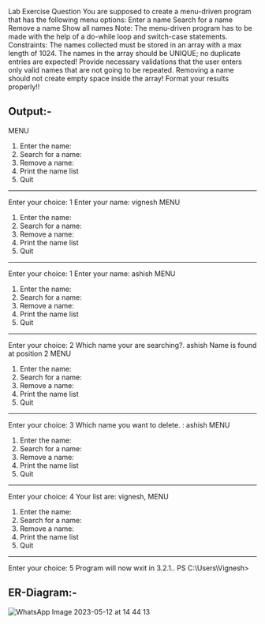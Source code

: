 Lab Exercise Question
You are supposed to create a menu-driven program that has the following menu options:
Enter a name
Search for a name
Remove a name
Show all names
Note:
The menu-driven program has to be made with the help of a do-while loop and switch-case statements.
Constraints:
The names collected must be stored in an array with a max length of 1024.
The names in the array should be UNIQUE; no duplicate entries are expected!
Provide necessary validations that the user enters only valid names that are not going to be repeated.
Removing a name should not create empty space inside the array!
Format your results properly!!


## Output:-
MENU 
 1. Enter the name:  
 2. Search for a name: 
 3. Remove a name:  
 4. Print the name list
 5. Quit 
------------------------------
Enter your choice: 
1
Enter your name: vignesh 
MENU
 1. Enter the name:
 2. Search for a name:
 3. Remove a name:
 4. Print the name list
 5. Quit
------------------------------
Enter your choice:
1
Enter your name: ashish
MENU
 1. Enter the name:
 2. Search for a name:
 3. Remove a name:
 4. Print the name list
 5. Quit
------------------------------
Enter your choice:
2
Which name your are searching?.
ashish
Name is found at position 2
MENU
 1. Enter the name:
 2. Search for a name:
 3. Remove a name:
 4. Print the name list
 5. Quit
------------------------------
Enter your choice:
3
Which name you want to delete. :
ashish
MENU
 1. Enter the name:
 2. Search for a name:
 3. Remove a name:
 4. Print the name list
 5. Quit
------------------------------
Enter your choice:
4
Your list are:
vignesh,
MENU
 1. Enter the name:
 2. Search for a name:
 3. Remove a name:
 4. Print the name list
 5. Quit
------------------------------
Enter your choice:
5
Program will now wxit in 3.2.1..
PS C:\Users\Vignesh> 

## ER-Diagram:-
![WhatsApp Image 2023-05-12 at 14 44 13](https://github.com/vigneshchowdary/22122059-MDS273L-JAVA/assets/80962473/e3bd09dc-4380-4562-a253-ada29ec2ea5f)
